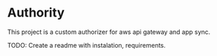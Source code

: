 # Authority

This project is a custom authorizer for aws api gateway and app sync.

TODO: Create a readme with instalation, requirements.